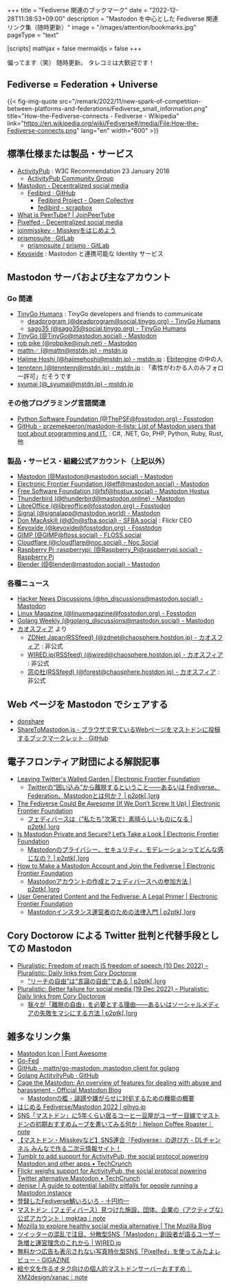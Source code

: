 +++
title = "Fediverse 関連のブックマーク"
date =  "2022-12-28T11:38:53+09:00"
description = "Mastodon を中心とした Fediverse 関連リンク集（随時更新）"
image = "/images/attention/bookmarks.jpg"
pageType = "text"

[scripts]
  mathjax = false
  mermaidjs = false
+++

偏ってます（笑） 随時更新。
タレコミは大歓迎です！

## Fediverse = Federation + Universe

{{< fig-img-quote src="/remark/2022/11/new-spark-of-competition-between-platforms-and-federations/Fediverse_small_information.png" title="How-the-Fediverse-connects - Fediverse - Wikipedia" link="https://en.wikipedia.org/wiki/Fediverse#/media/File:How-the-Fediverse-connects.png" lang="en" width="600" >}}

## 標準仕様または製品・サービス

- [ActivityPub](https://www.w3.org/TR/activitypub/) : W3C Recommendation 23 January 2018
  - [ActivityPub Community Group](https://www.w3.org/community/activitypub/)
- [Mastodon - Decentralized social media](https://joinmastodon.org/)
  - [Fedibird · GitHub](https://github.com/fedibird)
    - [Fedibird Project - Open Collective](https://opencollective.com/fedibird-project)
    - [fedibird - scrapbox](https://scrapbox.io/fedibird/)
- [What is PeerTube? | JoinPeerTube](https://joinpeertube.org/)
- [Pixelfed - Decentralized social media](https://pixelfed.org)
- [joinmisskey - Misskeyをはじめよう](https://join.misskey.page/)
- [prismosuite · GitLab](https://gitlab.com/prismosuite)
  - [prismosuite / prismo · GitLab](https://gitlab.com/prismosuite/prismo)
- [Keyoxide](https://keyoxide.org/) : Mastodon と連携可能な Identity サービス

## Mastodon サーバおよび主なアカウント

### Go 関連

- [TinyGo Humans](https://social.tinygo.org/) : TinyGo developers and friends to communicate
  - [deadprogram (@deadprogram@social.tinygo.org) - TinyGo Humans](https://social.tinygo.org/@deadprogram)
  - [sago35 (@sago35@social.tinygo.org) - TinyGo Humans](https://social.tinygo.org/@sago35)
- [TinyGo (@TinyGo@mastodon.social) - Mastodon](https://mastodon.social/@TinyGo)
- [rob pike (@robpike@inuh.net) - Mastodon](https://inuh.net/@robpike)
- [mattn✅ (@mattn@mstdn.jp) - mstdn.jp](https://mstdn.jp/@mattn)
- [Hajime Hoshi (@hajimehoshi@mstdn.jp) - mstdn.jp](https://mstdn.jp/@hajimehoshi) : [Ebitengine](https://github.com/hajimehoshi/ebiten "hajimehoshi/ebiten: Ebitengine - A dead simple 2D game engine for Go") の中の人
- [tenntenn (@tenntenn@mstdn.jp) - mstdn.jp](https://mstdn.jp/@tenntenn) : 「素性がわかる人のみフォロー許可」だそうです
- [syumai (@_syumai@mstdn.jp) - mstdn.jp](https://mstdn.jp/@_syumai)

### その他プログラミング言語関連

- [Python Software Foundation (@ThePSF@fosstodon.org) - Fosstodon](https://fosstodon.org/@ThePSF)
- [GitHub - przemekperon/mastodon-it-lists: List of Mastodon users that toot about programming and IT.](https://github.com/przemekperon/mastodon-it-lists) : C#, .NET, Go, PHP, Python, Ruby, Rust, 他

### 製品・サービス・組織公式アカウント（上記以外）

- [Mastodon (@Mastodon@mastodon.social) - Mastodon](https://mastodon.social/@Mastodon)
- [Electronic Frontier Foundation (@eff@mastodon.social) - Mastodon](https://mastodon.social/@eff)
- [Free Software Foundation (@fsf@hostux.social) - Mastodon Hostux](https://hostux.social/@fsf)
- [Thunderbird (@thunderbird@mastodon.online) - Mastodon](https://mastodon.online/@thunderbird)
- [LibreOffice (@libreoffice@fosstodon.org) - Fosstodon](https://fosstodon.org/@libreoffice)
- [Signal (@signalapp@mastodon.world) - Mastodon](https://mastodon.world/@signalapp)
- [Don MacAskill (@d0n@sfba.social) - SFBA.social](https://sfba.social/@d0n) : Flickr CEO
- [Keyoxide (@keyoxide@fosstodon.org) - Fosstodon](https://fosstodon.org/@keyoxide)
- [GIMP (@GIMP@floss.social) - FLOSS.social](https://floss.social/@GIMP)
- [Cloudflare (@cloudflare@noc.social) - Noc.Social](https://noc.social/@cloudflare)
- [Raspberry Pi :raspberrypi: (@Raspberry_Pi@raspberrypi.social) - Raspberry Pi](https://raspberrypi.social/@Raspberry_Pi)
- [Blender (@Blender@mastodon.social) - Mastodon](https://mastodon.social/@Blender)

### 各種ニュース

- [Hacker News Discussions (@hn_discussions@mastodon.social) - Mastodon](https://mastodon.social/@hn_discussions)
- [Linux Magazine (@linuxmagazine@fosstodon.org) - Fosstodon](https://fosstodon.org/@linuxmagazine)
- [Golang Weekly (@golang_discussions@mastodon.social) - Mastodon](https://mastodon.social/@golang_discussions)
- [カオスフィア](https://chaosphere.hostdon.jp/@rssfeed/following) より
  - [ZDNet Japan(RSSfeed) (@zdnet@chaosphere.hostdon.jp) - カオスフィア](https://chaosphere.hostdon.jp/@zdnet) : 非公式
  - [WIRED.jp(RSSfeed) (@wired@chaosphere.hostdon.jp) - カオスフィア](https://chaosphere.hostdon.jp/@wired) : 非公式
  - [窓の杜(RSSfeed) (@forest@chaosphere.hostdon.jp) - カオスフィア](https://chaosphere.hostdon.jp/@forest) : 非公式

## Web ページを Mastodon でシェアする

- [donshare](https://donshare.net/)
- [ShareToMastodon.js - ブラウザで見ているWebページをマストドンに投稿するブックマークレット · GitHub](https://gist.github.com/hyuki/972cbe696f383cb1051ec47dd8e5f3fd)

## 電子フロンティア財団による解説記事

- [Leaving Twitter's Walled Garden | Electronic Frontier Foundation](https://www.eff.org/deeplinks/2022/11/leaving-twitters-walled-garden)
  - [Twitterの“囲い込み”から離脱するということ――あるいは Fediverse、Federation、Mastodonとは何か？ | p2ptk[.]org](https://p2ptk.org/freedom-of-speech/4167)
- [The Fediverse Could Be Awesome (If We Don’t Screw It Up) | Electronic Frontier Foundation](https://www.eff.org/deeplinks/2022/11/fediverse-could-be-awesome-if-we-dont-screw-it)
  - [フェディバースは（“私たち”次第で）素晴らしいものになる | p2ptk[.]org](https://p2ptk.org/freedom-of-speech/4165)
- [Is Mastodon Private and Secure? Let’s Take a Look | Electronic Frontier Foundation](https://www.eff.org/deeplinks/2022/11/mastodon-private-and-secure-lets-take-look)
  - [Mastodonのプライバシー、セキュリティ、モデレーションってどんな感じなの？ | p2ptk[.]org](https://p2ptk.org/privacy/4194)
- [How to Make a Mastodon Account and Join the Fediverse | Electronic Frontier Foundation](https://www.eff.org/deeplinks/2022/12/how-make-mastodon-account-and-join-fediverse)
  - [Mastodonアカウントの作成とフェディバースへの参加方法 | p2ptk[.]org](https://p2ptk.org/freedom-of-speech/4173)
- [User Generated Content and the Fediverse: A Legal Primer | Electronic Frontier Foundation](https://www.eff.org/deeplinks/2022/12/user-generated-content-and-fediverse-legal-primer)
  - [Mastodonインスタンス運営者のための法律入門 | p2ptk[.]org](https://p2ptk.org/freedom-of-speech/4220)

## Cory Doctorow による Twitter 批判と代替手段としての Mastodon

- [Pluralistic: Freedom of reach IS freedom of speech (10 Dec 2022) – Pluralistic: Daily links from Cory Doctorow](https://pluralistic.net/2022/12/10/e2e/)
  - [“リーチの自由”は“言論の自由”である | p2ptk[.]org](https://p2ptk.org/freedom-of-speech/4211)
- [Pluralistic: Better failure for social media (19 Dec 2022) – Pluralistic: Daily links from Cory Doctorow](https://pluralistic.net/2022/12/19/better-failure/)
  - [我々が「離脱の自由」を必要とする理由――あるいはソーシャルメディアの失敗をマシにする方法 | p2ptk[.]org](https://p2ptk.org/freedom-of-speech/4214)

## 雑多なリンク集

- [Mastodon Icon | Font Awesome](http://fontawesome.com/icons/mastodon)
- [Go-Fed](https://go-fed.org/)
- [GitHub - mattn/go-mastodon: mastodon client for golang](https://github.com/mattn/go-mastodon)
- [Golang ActitvityPub · GitHub](https://github.com/go-ap)
- [Cage the Mastodon: An overview of features for dealing with abuse and harassment - Official Mastodon Blog](https://blog.joinmastodon.org/2018/07/cage-the-mastodon/)
  - [Mastodonの檻 - 誹謗や嫌がらせに対処するための機能の概要](https://gist.github.com/peaceroad/c9947e4150f93886578fac8d167109ab)
- [はじめる Fediverse/Mastodon 2022 | gihyo.jp](https://gihyo.jp/article/2022/11/start-mastodon-2022)
- [SNS「マストドン」に5年くらい居るコーヒー豆屋がユーザー目線でマストドンの初期おすすめムーブを書いてみる何か｜Nelson Coffee Roaster｜note](https://note.com/ncr/n/n134a1594a6c6)
- [【マストドン・Misskeyなど】SNS連合『Fediverse』の遊び方 - DLチャンネル みんなで作る二次元情報サイト！](https://ch.dlsite.com/matome/227051)
- [Tumblr to add support for ActivityPub, the social protocol powering Mastodon and other apps • TechCrunch](https://techcrunch.com/2022/11/21/tumblr-to-add-support-for-activitypub-the-social-protocol-powering-mastodon-and-other-apps/)
- [Flickr weighs support for ActivityPub, the social protocol powering Twitter alternative Mastodon • TechCrunch](https://techcrunch.com/2022/11/28/flickr-weighs-support-for-activitypub-the-social-protocol-powering-twitter-alternative-mastodon/)
- [denise | A guide to potential liability pitfalls for people running a Mastodon instance](https://denise.dreamwidth.org/91757.html)
- [登録したFediverse鯖いろいろ - 十円均一](https://zyuen.hatenablog.com/entry/2022/12/02/000000)
- [マストドン（フェディバース）見つけた施設、団体、企業の（アクティブな）公式アカウント｜mgktaq｜note](https://note.com/mgktaq/n/na5d339d405dc)
- [Mozilla to explore healthy social media alternative | The Mozilla Blog](https://blog.mozilla.org/en/mozilla/mozilla-launch-fediverse-instance-social-media-alternative/)
- [ツイッターの混乱で注目、分散型SNS「Mastodon」創設者が語るユーザー急増と運営理念のこれから | WIRED.jp](https://wired.jp/article/the-man-behind-mastodon-eugen-rochko-built-it-for-this-moment/)
- [無料かつ広告も表示されない写真特化型SNS「Pixelfed」を使ってみたよレビュー - GIGAZINE](https://gigazine.net/news/20221224-pixelfed/)
- [絵や文を作るオタク向けの個人的マストドンサーバーおすすめ｜XM2design/xanac｜note](https://note.com/xanac13/n/n4242244b89ec)
